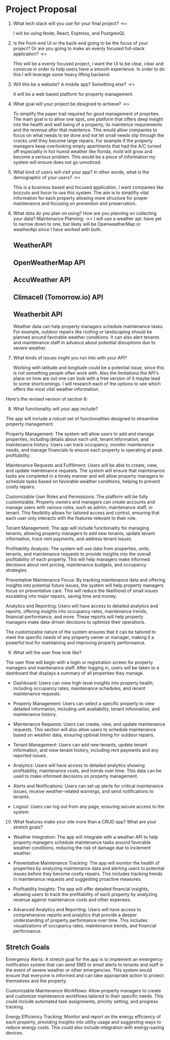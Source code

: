 # Project Proposal

1. What tech stack will you use for your final project? ->>

   I will be using Node, React, Exptress, and PostgresQL

2. Is the front-end UI or the back-end going to be the focus of your project? Or are
   you going to make an evenly focused full-stack application? ->>

   This will be a evenly focused project, I want the UI to be clear, clear and consicse in order to help users have a smooth experience. In order to do this I will leverage some heavy lifting backend.

3. Will this be a website? A mobile app? Something else? ->>

   It will be a web based platform for property management.

4. What goal will your project be designed to achieve? ->>

   To simplify the paper trail required for good management of proprties.
   The main goal is to allow one spot, one platform that offers deep insight into
   the health and well being of a property, its maintence requirements and the
   revenue after that maintence. This would allow companies to focus on what needs to be done and not let small needs slip through the cracks until they become large repairs. For example if the property managers keep overlooking empty apartments that had the A/C turned off especialliy in hot humid weather like florida, mold will grow and become a serious problem. This would be a piece of information my system will ensure does not go unnoticed.

5. What kind of users will visit your app? In other words, what is the demographic of
   your users? ->>

   This is a business based and focused application, I want companies like bozzuto and livcor to use this system. The aim is to simplifiy vital information for each property allowing more structure for proper maintenance and focusing on prevention and preservation.

6. What data do you plan on using? How are you planning on collecting your data?
   Maintenance Planning: ->>
   I will use a weather api:
   have yet to narrow down to one, but likely will be OpenweatherMap or weatherApi since I have worked with both.

   ## WeatherAPI

   ## OpenWeatherMap API

   ## AccuWeather API

   ## Climacell (Tomorrow.io) API

   ## Weatherbit API

   Weather data can help property managers schedule maintenance tasks. For example, outdoor repairs like roofing or landscaping should be planned around favorable weather conditions. It can also
   alert tenants and maintenance staff in advance about potential disruptions due to severe weather.

7. What kinds of issues might you run into with your API?

   Working with latitude and longitude could be a potential issue, since this is not something people often work with. Also the limitations the API's place on how are out one can look with a free version of it maybe lead to some shortcomings. I will research each of the options to see which offers the most vital weather information.

Here's the revised version of section 8:

8. What functionality will your app include?

The app will include a robust set of functionalities designed to streamline property management:

Property Management: The system will allow users to add and manage properties, including details about each unit, tenant information, and maintenance history. Users can track occupancy, monitor maintenance needs, and manage financials to ensure each property is operating at peak profitability.

Maintenance Requests and Fulfillment: Users will be able to create, view, and update maintenance requests. The system will ensure that maintenance tasks are completed in a timely manner and will allow property managers to schedule tasks based on favorable weather conditions, helping to prevent costly repairs.

Customizable User Roles and Permissions: The platform will be fully customizable. Property owners and managers can create accounts and manage users with various roles, such as admin, maintenance staff, or tenant. This flexibility allows for tailored access and control, ensuring that each user only interacts with the features relevant to their role.

Tenant Management: The app will include functionality for managing tenants, allowing property managers to add new tenants, update tenant information, track rent payments, and address tenant issues.

Profitability Analysis: The system will use data from properties, units, tenants, and maintenance requests to provide insights into the overall profitability of each property. This will help managers make informed decisions about rent pricing, maintenance budgets, and occupancy strategies.

Preventative Maintenance Focus: By tracking maintenance data and offering insights into potential future issues, the system will help property managers focus on preventative care. This will reduce the likelihood of small issues escalating into major repairs, saving time and money.

Analytics and Reporting: Users will have access to detailed analytics and reports, offering insights into occupancy rates, maintenance trends, financial performance, and more. These reports will help property managers make data-driven decisions to optimize their operations.

The customizable nature of the system ensures that it can be tailored to meet the specific needs of any property owner or manager, making it a powerful tool for maintaining and improving property performance.

9. What will the user flow look like?

The user flow will begin with a login or registration screen for property managers and maintenance staff. After logging in, users will be taken to a dashboard that displays a summary of all properties they manage.

- Dashboard: Users can view high-level insights into property health, including occupancy rates, maintenance schedules, and recent maintenance requests.

- Property Management: Users can select a specific property to view detailed information, including unit availability, tenant information, and maintenance history.

- Maintenance Requests: Users can create, view, and update maintenance requests. This section will also allow users to schedule maintenance based on weather data, ensuring optimal timing for outdoor repairs.

- Tenant Management: Users can add new tenants, update tenant information, and view tenant history, including rent payments and any reported issues.

- Analytics: Users will have access to detailed analytics showing profitability, maintenance costs, and trends over time. This data can be used to make informed decisions on property management.

- Alerts and Notifications: Users can set up alerts for critical maintenance issues, receive weather-related warnings, and send notifications to tenants.

- Logout: Users can log out from any page, ensuring secure access to the system.

10. What features make your site more than a CRUD app? What are your stretch
    goals?

- Weather Integration: The app will integrate with a weather API to help property managers schedule maintenance tasks around favorable weather conditions, reducing the risk of damage due to inclement weather.

- Preventative Maintenance Tracking: The app will monitor the health of properties by analyzing maintenance data and alerting users to potential issues before they become costly repairs. This includes tracking trends in maintenance requests and suggesting proactive measures.

- Profitability Insights: The app will offer detailed financial insights, allowing users to track the profitability of each property by analyzing revenue against maintenance costs and other expenses.

- Advanced Analytics and Reporting: Users will have access to comprehensive reports and analytics that provide a deeper understanding of property performance over time. This includes visualizations of occupancy rates, maintenance trends, and financial performance.

## Stretch Goals

Emergency Alerts: A stretch goal for the app is to implement an emergency notification system that can send SMS or email alerts to tenants and staff in the event of severe weather or other emergencies. This system would ensure that everyone is informed and can take appropriate action to protect themselves and the property.

Customizable Maintenance Workflows: Allow property managers to create and customize maintenance workflows tailored to their specific needs. This could include automated task assignments, priority setting, and progress tracking.

Energy Efficiency Tracking: Monitor and report on the energy efficiency of each property, providing insights into utility usage and suggesting ways to reduce energy costs. This could also include integration with energy-saving devices.
